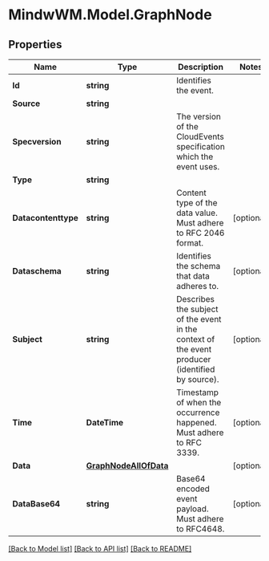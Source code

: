 # MindwWM.Model.GraphNode

## Properties

Name | Type | Description | Notes
------------ | ------------- | ------------- | -------------
**Id** | **string** | Identifies the event. | 
**Source** | **string** |  | 
**Specversion** | **string** | The version of the CloudEvents specification which the event uses. | 
**Type** | **string** |  | 
**Datacontenttype** | **string** | Content type of the data value. Must adhere to RFC 2046 format. | [optional] 
**Dataschema** | **string** | Identifies the schema that data adheres to. | [optional] 
**Subject** | **string** | Describes the subject of the event in the context of the event producer (identified by source). | [optional] 
**Time** | **DateTime** | Timestamp of when the occurrence happened. Must adhere to RFC 3339. | [optional] 
**Data** | [**GraphNodeAllOfData**](GraphNodeAllOfData.md) |  | [optional] 
**DataBase64** | **string** | Base64 encoded event payload. Must adhere to RFC4648. | [optional] 

[[Back to Model list]](../README.md#documentation-for-models) [[Back to API list]](../README.md#documentation-for-api-endpoints) [[Back to README]](../README.md)

